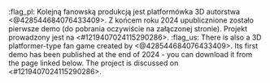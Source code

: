 :flag_pl: Kolejną fanowską produkcją jest platformówka 3D autorstwa <@428544684076433409>. Z końcem roku 2024 upublicznione zostało pierwsze demo (do pobrania oczywiście na załączonej stronie). Projekt prowadzony jest na <#1219407024115290286>.
:flag_us: There is also a 3D platformer-type fan game created by <@428544684076433409>. Its first demo has been published at the end of 2024 - you can download it from the page linked below. The project is discussed on <#1219407024115290286>.
